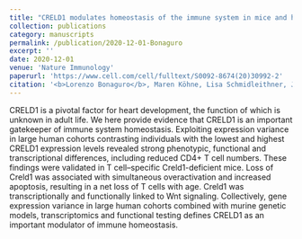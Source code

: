 ```yaml
---
title: "CRELD1 modulates homeostasis of the immune system in mice and humans"
collection: publications
category: manuscripts
permalink: /publication/2020-12-01-Bonaguro
excerpt: ''
date: 2020-12-01
venue: 'Nature Immunology'
paperurl: 'https://www.cell.com/cell/fulltext/S0092-8674(20)30992-2'
citation: '<b>Lorenzo Bonaguro</b>, Maren Köhne, Lisa Schmidleithner, Jonas Schulte-Schrepping, Stefanie Warnat-Herresthal, Arik Horne, Paul Kern, Patrick Guenther, Rob Ter Horst, Martin Jaeger, Souad Rahmouni, Michel Georges, Christine S Falk, Yang Li, Elvira Mass, Marc Beyer, Leo AB Joosten, Mihai G Netea, Thomas Ulas, Joachim L Schultze, Anna C Aschenbrenner. (2020). &quot;CRELD1 modulates homeostasis of the immune system in mice and humans&quot; <i>Nature Immunology</i>. 21(12)'
---
```


CRELD1 is a pivotal factor for heart development, the function of which is unknown in adult life. We here provide evidence that CRELD1 is an important gatekeeper of immune system homeostasis. Exploiting expression variance in large human cohorts contrasting individuals with the lowest and highest CRELD1 expression levels revealed strong phenotypic, functional and transcriptional differences, including reduced CD4+ T cell numbers. These findings were validated in T cell–specific Creld1-deficient mice. Loss of Creld1 was associated with simultaneous overactivation and increased apoptosis, resulting in a net loss of T cells with age. Creld1 was transcriptionally and functionally linked to Wnt signaling. Collectively, gene expression variance in large human cohorts combined with murine genetic models, transcriptomics and functional testing defines CRELD1 as an important modulator of immune homeostasis.